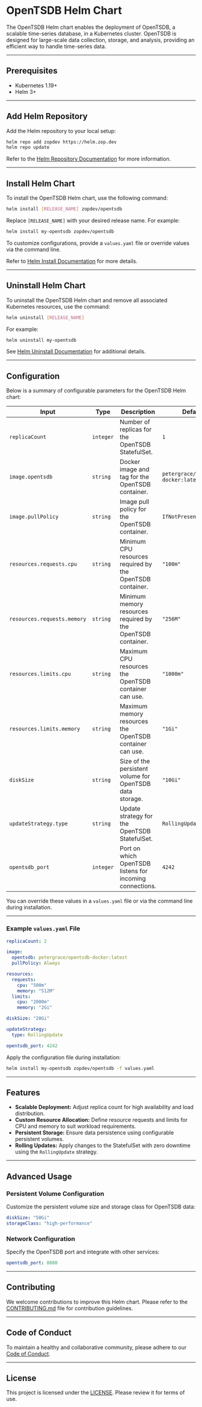# OpenTSDB Helm Chart

The OpenTSDB Helm chart enables the deployment of OpenTSDB, a scalable time-series database, in a Kubernetes cluster. OpenTSDB is designed for large-scale data collection, storage, and analysis, providing an efficient way to handle time-series data.

---

## Prerequisites

- Kubernetes 1.19+  
- Helm 3+  

---

## Add Helm Repository

Add the Helm repository to your local setup:

```bash
helm repo add zopdev https://helm.zop.dev
helm repo update
```

Refer to the [Helm Repository Documentation](https://helm.sh/docs/helm/helm_repo/) for more information.

---

## Install Helm Chart

To install the OpenTSDB Helm chart, use the following command:

```bash
helm install [RELEASE_NAME] zopdev/opentsdb
```

Replace `[RELEASE_NAME]` with your desired release name. For example:

```bash
helm install my-opentsdb zopdev/opentsdb
```

To customize configurations, provide a `values.yaml` file or override values via the command line.

Refer to [Helm Install Documentation](https://helm.sh/docs/helm/helm_install/) for more details.

---

## Uninstall Helm Chart

To uninstall the OpenTSDB Helm chart and remove all associated Kubernetes resources, use the command:

```bash
helm uninstall [RELEASE_NAME]
```

For example:

```bash
helm uninstall my-opentsdb
```

See [Helm Uninstall Documentation](https://helm.sh/docs/helm/helm_uninstall/) for additional details.

---

## Configuration

Below is a summary of configurable parameters for the OpenTSDB Helm chart:

| **Input**               | **Type**  | **Description**                                                    | **Default**                       |
|--------------------------|-----------|--------------------------------------------------------------------|-----------------------------------|
| `replicaCount`           | `integer` | Number of replicas for the OpenTSDB StatefulSet.                   | `1`                               |
| `image.opentsdb`         | `string`  | Docker image and tag for the OpenTSDB container.                   | `petergrace/opentsdb-docker:latest` |
| `image.pullPolicy`       | `string`  | Image pull policy for the OpenTSDB container.                      | `IfNotPresent`                   |
| `resources.requests.cpu` | `string`  | Minimum CPU resources required by the OpenTSDB container.          | `"100m"`                          |
| `resources.requests.memory` | `string` | Minimum memory resources required by the OpenTSDB container.       | `"256M"`                          |
| `resources.limits.cpu`   | `string`  | Maximum CPU resources the OpenTSDB container can use.              | `"1000m"`                         |
| `resources.limits.memory`| `string`  | Maximum memory resources the OpenTSDB container can use.           | `"1Gi"`                           |
| `diskSize`               | `string`  | Size of the persistent volume for OpenTSDB data storage.           | `"10Gi"`                          |
| `updateStrategy.type`    | `string`  | Update strategy for the OpenTSDB StatefulSet.                      | `RollingUpdate`                   |
| `opentsdb_port`          | `integer` | Port on which OpenTSDB listens for incoming connections.           | `4242`                            |

You can override these values in a `values.yaml` file or via the command line during installation.

---

### Example `values.yaml` File

```yaml
replicaCount: 2

image:
  opentsdb: petergrace/opentsdb-docker:latest
  pullPolicy: Always

resources:
  requests:
    cpu: "500m"
    memory: "512M"
  limits:
    cpu: "2000m"
    memory: "2Gi"

diskSize: "20Gi"

updateStrategy:
  type: RollingUpdate

opentsdb_port: 4242
```

Apply the configuration file during installation:

```bash
helm install my-opentsdb zopdev/opentsdb -f values.yaml
```

---

## Features

- **Scalable Deployment:** Adjust replica count for high availability and load distribution.
- **Custom Resource Allocation:** Define resource requests and limits for CPU and memory to suit workload requirements.
- **Persistent Storage:** Ensure data persistence using configurable persistent volumes.
- **Rolling Updates:** Apply changes to the StatefulSet with zero downtime using the `RollingUpdate` strategy.

---

## Advanced Usage

### Persistent Volume Configuration

Customize the persistent volume size and storage class for OpenTSDB data:

```yaml
diskSize: "50Gi"
storageClass: "high-performance"
```

### Network Configuration

Specify the OpenTSDB port and integrate with other services:

```yaml
opentsdb_port: 8080
```

---

## Contributing

We welcome contributions to improve this Helm chart. Please refer to the [CONTRIBUTING.md](../CONTRIBUTING.md) file for contribution guidelines.

---

## Code of Conduct

To maintain a healthy and collaborative community, please adhere to our [Code of Conduct](../CODE_OF_CONDUCT.md).

---

## License

This project is licensed under the [LICENSE](../LICENSE). Please review it for terms of use.